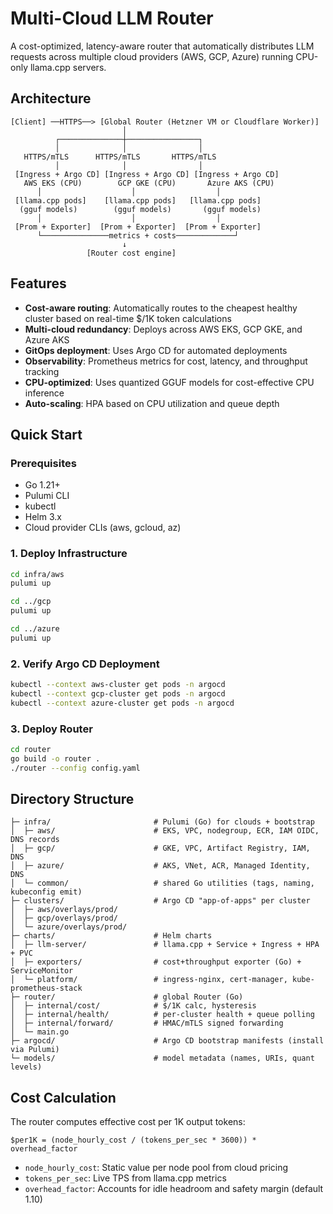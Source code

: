 # Multi-Cloud LLM Router

A cost-optimized, latency-aware router that automatically distributes LLM requests across multiple cloud providers (AWS, GCP, Azure) running CPU-only llama.cpp servers.

## Architecture

```
[Client] ──HTTPS──> [Global Router (Hetzner VM or Cloudflare Worker)]
                         │
          ┌──────────────┼────────────────┐
          │              │                │
   HTTPS/mTLS      HTTPS/mTLS       HTTPS/mTLS
          │              │                │
 [Ingress + Argo CD] [Ingress + Argo CD] [Ingress + Argo CD]
   AWS EKS (CPU)        GCP GKE (CPU)       Azure AKS (CPU)
      │                    │                  │
 [llama.cpp pods]    [llama.cpp pods]   [llama.cpp pods]
  (gguf models)        (gguf models)       (gguf models)
      │                    │                  │
 [Prom + Exporter]  [Prom + Exporter]  [Prom + Exporter]
      └───────────────metrics + costs─────────────┘
                         ↓
                 [Router cost engine]
```

## Features

- **Cost-aware routing**: Automatically routes to the cheapest healthy cluster based on real-time $/1K token calculations
- **Multi-cloud redundancy**: Deploys across AWS EKS, GCP GKE, and Azure AKS
- **GitOps deployment**: Uses Argo CD for automated deployments
- **Observability**: Prometheus metrics for cost, latency, and throughput tracking
- **CPU-optimized**: Uses quantized GGUF models for cost-effective CPU inference
- **Auto-scaling**: HPA based on CPU utilization and queue depth

## Quick Start

### Prerequisites

- Go 1.21+
- Pulumi CLI
- kubectl
- Helm 3.x
- Cloud provider CLIs (aws, gcloud, az)

### 1. Deploy Infrastructure

```bash
cd infra/aws
pulumi up

cd ../gcp  
pulumi up

cd ../azure
pulumi up
```

### 2. Verify Argo CD Deployment

```bash
kubectl --context aws-cluster get pods -n argocd
kubectl --context gcp-cluster get pods -n argocd  
kubectl --context azure-cluster get pods -n argocd
```

### 3. Deploy Router

```bash
cd router
go build -o router .
./router --config config.yaml
```

## Directory Structure

```
├─ infra/                       # Pulumi (Go) for clouds + bootstrap
│  ├─ aws/                      # EKS, VPC, nodegroup, ECR, IAM OIDC, DNS records
│  ├─ gcp/                      # GKE, VPC, Artifact Registry, IAM, DNS
│  ├─ azure/                    # AKS, VNet, ACR, Managed Identity, DNS
│  └─ common/                   # shared Go utilities (tags, naming, kubeconfig emit)
├─ clusters/                    # Argo CD "app-of-apps" per cluster
│  ├─ aws/overlays/prod/
│  ├─ gcp/overlays/prod/
│  └─ azure/overlays/prod/
├─ charts/                      # Helm charts
│  ├─ llm-server/               # llama.cpp + Service + Ingress + HPA + PVC
│  ├─ exporters/                # cost+throughput exporter (Go) + ServiceMonitor
│  └─ platform/                 # ingress-nginx, cert-manager, kube-prometheus-stack
├─ router/                      # global Router (Go)
│  ├─ internal/cost/            # $/1K calc, hysteresis
│  ├─ internal/health/          # per-cluster health + queue polling
│  ├─ internal/forward/         # HMAC/mTLS signed forwarding
│  └─ main.go
├─ argocd/                      # Argo CD bootstrap manifests (install via Pulumi)
└─ models/                      # model metadata (names, URIs, quant levels)
```

## Cost Calculation

The router computes effective cost per 1K output tokens:

```
$per1K = (node_hourly_cost / (tokens_per_sec * 3600)) * overhead_factor
```

- `node_hourly_cost`: Static value per node pool from cloud pricing
- `tokens_per_sec`: Live TPS from llama.cpp metrics
- `overhead_factor`: Accounts for idle headroom and safety margin (default 1.10)